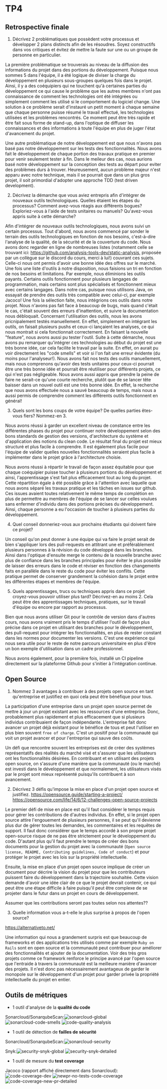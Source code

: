 # TP4
## Retrospective finale
1. Décrivez 2 problématiques que possèdent votre processus et développer 2 plans distincts afin de les résoudres. Soyez constructifs dans vos critiques et évitez de mettre la faute sur une ou un groupe de personne en particulier.

La première problématique se trouverais au niveau de la diffusion des informations du projet dans des portions du développement. Puisque nous sommes 5 dans l'équipe, il a été logique de diviser la charge du développement en plusieurs sous-groupes quelques fois dans le projet. Ainsi, il y a des coéquipiers qui ne touchent qu'à certaines parties du développement ce qui cause le problème que les autres membres n'ont pas connaissance de comment les technologies ont été intégrées ou simplement comment les utilisé si le comportement du logiciel change. Une solution à ce problème serait d'instauré un petit moment à chaque semaine que chaque personne puisse résumé le travail effectué, les technologies utilisées et les problèmes rencontrés. Ce moment peut être très rapide et être fait sous forme de stand-up, dans l'optique de diffuser les connaissances et des informations à toute l'équipe en plus de juger l'état d'avancement du projet. 

Une autre problématique de notre développement est que nous n'avons pas basé pas notre développement sur les tests des fonctionnalités. Nous avons fait le développement de chaque portion des travaux pratique en premier pour venir seulement tester à fin. Dans le meileur des cas, nous aurions basé notre développement sur la conception des tests au départ pour eviter des problèmes durs à trouver. Heureusement, aucun problème majeur n'est apparu avec notre technique, mais il se pourrait que dans un plus gros projet, il soit primordial d'adopter une approche TDD (test driven development).


2. Décrivez la démarche que vous aviez entrepris afin d'intégrer de nouveaux outils technologiques. Quelles étaient les étapes du processus? Comment avez-vous réagis aux différents bogues? Exploriez-vous à l'aide de tests unitaires ou manuels? Qu'avez-vous appris suite à cette démarche?

Afin d'intégrer de nouveaux outils technologiques, nous avons suivi un certain processus. Tout d'abord, nous avons commencé par sonder le terrain des outils technologiques en fonction de nos besoins, c'est-à-dire l'analyse de la qualité, de la sécurité et de la couverture du code. Nous avons donc regarder en ligne de nombreuses listes (notamment celle se trouvant ici: https://github.com/analysis-tools-dev/static-analysis, proposée par un collègue sur le discord du cours, merci à lui!) couvrant ces sujets. Celle-ci nous ont permis d'avoir une bonne idée des offres sur le marché. Une fois une liste d'outils à notre disposition, nous faisions un tri en fonction de nos besoins et limitations. Par exemple, nous éliminions les outils payants. Certains outils fonctionnent pour plusieurs langages de programmation, mais certains sont plus spécialisés et fonctionnent mieux avec certains langages. Dans notre cas, puisque nous utilisons Java, on essayait de prendre des outils très compatible avec celui-ci, par exemple Jacoco! Une fois la sélection faite, nous intégrions ces outils dans notre projet. Nous n'avons pas fait face à beaucoup de bugs, mais quand c'était le cas, c'était souvent des erreurs d'inattention, et suivre la documentation nous débloquait. Concernant l'utilisation des outils, nous les avons pricnipalement testés manuellement. En effet, simplement en intégrant les outils, on faisait plusieurs pushs et ceux-ci lançaient les analyses, ce qui nous montrait si cela fonctionnait correctement. En faisant la nouvelle "feature", nous avons aussi pu tester l'outil. Suite à cette démarche, nous avons pu remarquer qu'intégrer ces technologies au début du projet est une très bonne idée, car cela facilite le travail par la suite. En effet, on aurait pu voir directement les "code smells" et voir si l'on fait une erreur évidente (du moins pour l'analyseur!). Nous avons fait nos tests des outils manuellement, mais nous comprenons qu'avoir des tests unitaires pour ceux-ci pourrait être une très bonne idée et pourrait être réutiliser pour différents projets, ce qui n'est pas négligeable. Nous avons aussi appris que prendre la peine de faire ne serait-ce qu'une courte recherche, plutôt que de se lancer tête baisser dans un nouvel outil est une très bonne idée. En effet, la recherche que nous avons effectuée nous a sauvé beaucoup de temps, mais nous a aussi permis de comprendre comment les différents outils fonctionnent en général!


3. Quels sont les bons coups de votre équipe? De quelles parties êtes-vous fiers? Nommez-en 3.

Nous avons réussi à garder un excellent niveau de constance entre les différentes phases du projet pour continuer notre développement selon des bons standards de gestion des versions, d'architecture du système et d'application des notions du clean code. Le résultat final du projet est mieux structuré et plus facile à comprendre. Il est également plus facile pour l'équipe de valider quelles nouvelles fonctionnalités seraient plus facile à implémenter dans le projet grâce à l'architecture choisie.

Nous avons réussi à répartir le travail de façon assez équitable pour que chaque coéquipier puisse toucher à plusieurs portions du développement et ainsi, l'apprentissage s'est fait plus efficacement tout au long du projet. Cette répartition égale à été possible grâce à l'attention avec laquelle que nous avons séparé les travaux pratique et les tâches en issues sur github. Ces issues avaient toutes relativement le même temps de complétion en plus de permettre au membres de l'équipe de se lancer sur celles voulues sans enfermer d'individu dans des portions précises du développement. Ainsi, chaque personne a eu l'occasion de toucher à plusieurs parties du développement.



4. Quel conseil donneriez-vous aux prochains étudiants qui doivent faire ce projet?

Un conseil qu'on peut donner à une équipe qui va faire le projet serait de bien s'appliquer lors des pull-requests en attitrant une et préférablement plusieurs personnes à la révision du code développé dans les branches. Ainsi dans l'optique d'ensuite merge le contenu de la nouvelle branche avec plus de confiance dans les branches principales pour éviter le plus possible de laisser des erreurs dans le code et réviser en fonction des changements faits en parallèle dans le reste du code pour éviter les conflits. Cette pratique permet de conserver grandement la cohésion dans le projet entre les différentes étapes et membres de l'équipe.


5. Quels apprentissages, trucs ou techniques appris dans ce projet croyez-vous pouvoir utiliser plus tard? Décrivez-en au moins 2. Cela peut être des apprentissages techniques, pratiques, sur le travail d'équipe ou encore par rapport au processus.

Bien que nous avons utiliser Git pour le contrôle de version dans d'autres cours, nous avons vraiment pris le temps d'utiliser l'outil de façon plus précise dans ce projet en utilisant des branches pour le développement, des pull-request pour intégrer les fonctionnalités, en plus de rester constant dans les normes pour documenter les versions. C'est une expérience qui nous sera utile pour le reste de notre parcours universitaire en plus d'être un bon exemple d'utilisation dans un cadre professionnel. 

Nous avons également, pour la première fois, installé un CI pipeline directement sur la plateforme Github pour s'initier à l'intégration continue.



## Open Source

1. Nommez 3 avantages à contribuer à des projets open source en tant qu'entreprise et justifiez en quoi cela peut être bénéfique pour tous.

La participation d'une entreprise dans un projet open source permet de mettre à jour un projet existant avec les ressources d'une entreprise. Donc, probablement plus rapidement et plus efficacement que si plusieurs individus contribuaient de façon indépendante. L'entreprise fait donc avancer un projet déjà existant pour le bénéfice de tous et peut l'utiliser en plus bien souvent ```free of charge```.  C'est un positif pour la communauté qui voit un projet avancer et pour l'entreprise qui sauve des coûts.

Un défi que rencontre souvent les entreprises est de créer des systèmes représentatifs des réalités du marché visé et s'assurer que les utilisateurs ont les fonctionnalités désirées. En contribuant et en utilisant des projets open source, on s'assure d'une manière que la communauté (ou le marché) est investi dans le développement et que normalement, les utilisateurs visés par le projet sont mieux représenté puisqu'ils contribuent à son avancement. 



2. Décrivez 3 défis qu'impose la mise en place d'un projet open source et justifiez.
https://opensource.guide/starting-a-project/
https://opensource.com/life/14/6/12-challenges-open-source-projects

Le premier défi de mise en place est qu'il faut considérer le temps requis pour gérer les contributions de d'autres individus. En effet, si le projet open source attire l'engouement de plusieurs personnes, il se peut qu'il devienne plus dur de gérer toutes les demandes, les commentaires et les requêtes de support. Il faut donc considérer que le temps accordé à son propre projet open-source risque de ne pas être strictement pour le développement du code. D'autant plus qu'il faut prendre le temps de créer des bons documents pour la gestion du projet avec la communauté (```Open source license, README, Contributing guidelines, Code of conduct```) et pour protéger le projet avec les lois sur la propriété intellectuelle.

Ensuite, la mise en place d'un projet open source implique de créer un document pour décrire la vision du projet pour que les contributeurs puissent faire du développement dans la trajectoire souhaitée. Cette vision demande d'avoir une idée clair de ce que le projet devrait contenir, ce qui peut être une étape difficile à faire puisqu'il peut être complexe de se projeter dans le futur dans un projet en cours de développement. 

Assumer que les contributions seront pas toutes selon nos attentes??


3. Quelle information vous a-t-elle le plus surprise à propos de l'open source?

https://alternativeto.net/

Une information qui nous a grandement surpris est que beaucoup de frameworks et des applications très utilisés comme par exemple ```Ruby on Rails``` sont en open source et la communauté peut contribuer pour améliorer des fonctionnalités et ajouter de la documentation. Voir des très gros projets comme ce framework renforce le principe avancé par l'open source que l'entraide à travers la communauté est la meilleure manière d'avancer des projets. Il n'est donc pas nécessairement avantageux de garder le monopole sur le développement d'un projet pour garder privée la propriété intellectuelle du projet en entier.

## Outils de métriques
- 1 outil d'analyse de la **qualité du code**

Sonarcloud/SonarqubeScan:![sonarcloud-global](https://user-images.githubusercontent.com/73568394/165558480-8834283a-156e-43ae-8fbf-f49a54f64a1f.JPG)
![sonarcloud-code-smells](https://user-images.githubusercontent.com/73568394/165558538-178ddfd4-6e3e-4c49-bcb4-765c99518f22.JPG)
![code-quality-analysis](https://user-images.githubusercontent.com/73568394/165558563-87f5b343-3a7a-476c-8497-c5bf2c26d491.JPG)

- 1 outil de détection de **failles de sécurité**

Sonarcloud/SonarqubeScan:![sonarcloud-security](https://user-images.githubusercontent.com/73568394/165558693-ff0a9b4d-484d-4fee-a3dc-b4ab9754ee6b.JPG)

Snyk:![security-snyk-global](https://user-images.githubusercontent.com/73568394/165558725-835c141a-3d6c-4a64-9cb2-69da440ccbcc.JPG)
![security-snyk-detailed](https://user-images.githubusercontent.com/73568394/165558746-ce9699b8-0681-47b3-b3de-0519e764ee99.JPG)

- 1 outil de mesure du **test coverage**

Jacoco (rapport affiché directement dans Sonarcloud):
![code-coverage-dev](https://user-images.githubusercontent.com/73568394/165558900-465d2756-1174-4886-a8e2-c9be9d7a9ab1.JPG)
![newpr-no-tests-code-coverage](https://user-images.githubusercontent.com/73568394/165558977-419b6191-efb7-412c-9e24-d434ba6727be.JPG)
![code-coverage-new-pr-detailed](https://user-images.githubusercontent.com/73568394/165558993-dc1bbdae-21e0-4f78-a833-fb403f7a2ad3.JPG)





